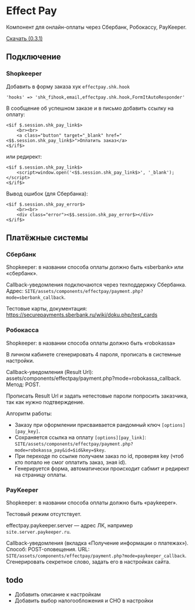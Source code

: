 # Effect Pay

Компонент для онлайн-оплаты через Сбербанк, Робокассу, PayKeeper.

[Скачать (0.3.1)](https://github.com/web-effect/modx-effect-pay/raw/master/packages/effectpay-0.3.1-alpha.transport.zip)

## Подключение

### Shopkeeper

Добавить в форму заказа хук `effectpay.shk.hook`
```
'hooks' => 'shk_fihook,email,effectpay.shk.hook,FormItAutoResponder'
```

В сообщение об успешном заказе и в письмо добавить ссылку на оплату:
```
<$if $.session.shk_pay_link$>
    <br><br>
    <a class="button" target="_blank" href="<$$.session.shk_pay_link$>">Оплатить заказ</a>
<$/if$>
```

или редирект:
```
<$if $.session.shk_pay_link$>
    <script>window.open('<$$.session.shk_pay_link$>', '_blank');</script>
<$/if$>
```

Вывод ошибок (для Сбербанка):
```
<$if $.session.shk_pay_error$>
    <br><br>
    <div class="error"><$$.session.shk_pay_error$></div>
<$/if$>
```


##  Платёжные системы

### Сбербанк

Shopkeeper: в названии способа оплаты должно быть «sberbank» или «сбербанк».

Callback-уведомления подключаются через техподдержку Сбербанка.
Адрес: `SITE/assets/components/effectpay/payment.php?mode=sberbank_callback`.

Тестовые карты, документация: https://securepayments.sberbank.ru/wiki/doku.php/test_cards


### Робокасса

Shopkeeper: в названии способа оплаты должно быть «robokassa»

В личном кабинете сгенерировать 4 пароля, прописать в системные настройки.

Callback-уведомления (Result Url): assets/components/effectpay/payment.php?mode=robokassa_callback. Метод: POST.

Прописать Result Url и задать нетестовые пароли попросить заказчика, так как нужно подтверждение. 

Алгоритм работы:
- Заказу при оформлении присваивается рандомный ключ `[options][pay_key]`.
- Сохраняется ссылка на оплату `[options][pay_link]`: `SITE/assets/components/effectpay/payment.php?mode=robokassa_pay&id=$id&key=$key`.
- При переходе по ссылке получаем заказ по id, проверяя key (чтоб кто попало не смог оплатить заказ, зная id).
- Генерируется форма, автоматически происходит сабмит и редирект на страницу оплаты.

### PayKeeper

Shopkeeper: в названии способа оплаты должно быть «paykeeper».

Тестовый режим отсутствует.

effectpay.paykeeper.server — адрес ЛК, например `site.server.paykeeper.ru`.

Callback-уведомления (вкладка «Получение информации о платежах»). Способ: POST-оповещения. URL: `SITE/assets/components/effectpay/payment.php?mode=paykeeper_callback`. Сгенерировать секретное слово, задать его в настройках сайта.




## todo

- Добавить описание к настройкам
- Добавить выбор налогообложения и СНО в настройки